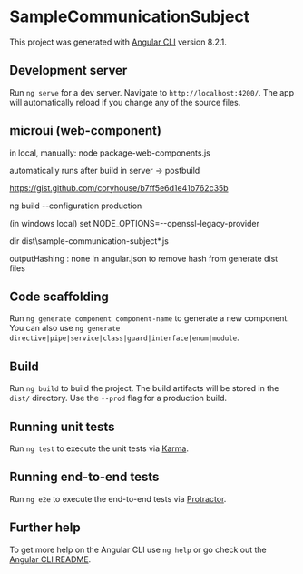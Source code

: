 # SampleCommunicationSubject

This project was generated with [Angular CLI](https://github.com/angular/angular-cli) version 8.2.1.

## Development server

Run `ng serve` for a dev server. Navigate to `http://localhost:4200/`. The app will automatically reload if you change any of the source files.

## microui (web-component)

in local, manually: node package-web-components.js

automatically runs after build in server -> postbuild

https://gist.github.com/coryhouse/b7ff5e6d1e41b762c35b

ng build --configuration production

(in windows local) set NODE_OPTIONS=--openssl-legacy-provider

dir dist\sample-communication-subject\*.js

outputHashing : none in angular.json to remove hash from generate dist files

## Code scaffolding

Run `ng generate component component-name` to generate a new component. You can also use `ng generate directive|pipe|service|class|guard|interface|enum|module`.

## Build

Run `ng build` to build the project. The build artifacts will be stored in the `dist/` directory. Use the `--prod` flag for a production build.

## Running unit tests

Run `ng test` to execute the unit tests via [Karma](https://karma-runner.github.io).

## Running end-to-end tests

Run `ng e2e` to execute the end-to-end tests via [Protractor](http://www.protractortest.org/).

## Further help

To get more help on the Angular CLI use `ng help` or go check out the [Angular CLI README](https://github.com/angular/angular-cli/blob/master/README.md).
